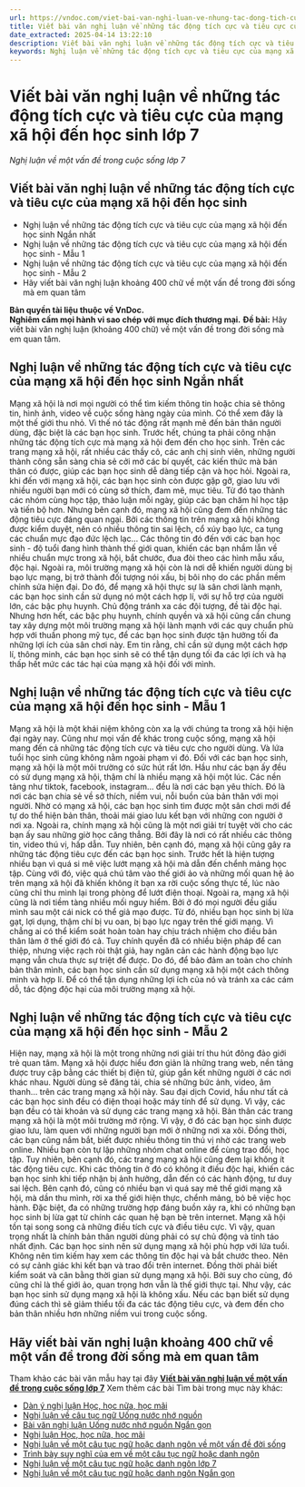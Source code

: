 ```yaml
---
url: https://vndoc.com/viet-bai-van-nghi-luan-ve-nhung-tac-dong-tich-cuc-va-tieu-cuc-cua-mang-xa-hoi-den-hoc-sinh-lop-7-288083
title: Viết bài văn nghị luận về những tác động tích cực và tiêu cực của mạng xã hội đến học sinh lớp 7 - Nghị luận về một vấn đề trong cuộc sống lớp 7 - VnDoc.com
date_extracted: 2025-04-14 13:22:10
description: Viết bài văn nghị luận về những tác động tích cực và tiêu cực của mạng xã hội đến học sinh lớp 7 được biên soạn nhằm giúp các em HS đạt kết quả tốt trong quá trình làm bài tập và học tập môn Ngữ văn lớp 7.
keywords: Nghị luận về những tác động tích cực và tiêu cực của mạng xã hội,Viết bài văn nghị luận về những tác động tích cực và tiêu cực của mạng xã hội đến học sinh,nghị luận về những tác động tích cực và tiêu cực của mạng xã hội đến học sinh,nghị luận về những tác động tích cực và tiêu cực của mạng xã hội đến học sinh lớp 7,nghị luận về một vấn đề trong đời sống lớp 7,Hãy viết bài văn nghị luận khoảng 400 chữ về một vấn đề trong đời sống mà em quan tâm,nghị luận về một vấn đề trong đời sống mà em quan tâm
---
```


# Viết bài văn nghị luận về những tác động tích cực và tiêu cực của mạng xã hội đến học sinh lớp 7
 _Nghị luận về một vấn đề trong cuộc sống lớp 7_
## **Viết bài văn nghị luận về những tác động tích cực và tiêu cực của mạng xã hội đến học sinh**
  * Nghị luận về những tác động tích cực và tiêu cực của mạng xã hội đến học sinh Ngắn nhất
  * Nghị luận về những tác động tích cực và tiêu cực của mạng xã hội đến học sinh - Mẫu 1
  * Nghị luận về những tác động tích cực và tiêu cực của mạng xã hội đến học sinh - Mẫu 2
  * Hãy viết bài văn nghị luận khoảng 400 chữ về một vấn đề trong đời sống mà em quan tâm

**Bản quyền tài liệu thuộc về VnDoc.  
Nghiêm cấm mọi hành vi sao chép với mục đích thương mại.**
**Đề bài:** Hãy viết bài văn nghị luận \(khoảng 400 chữ\) về một vấn đề trong đời sống mà em quan tâm.
## **Nghị luận về những tác động tích cực và tiêu cực của mạng xã hội đến học sinh Ngắn nhất**
Mạng xã hội là nơi mọi người có thể tìm kiếm thông tin hoặc chia sẻ thông tin, hình ảnh, video về cuộc sống hàng ngày của mình. Có thể xem đây là một thế giới thu nhỏ. Vì thế nó tác động rất mạnh mẽ đến bản thân người dùng, đặc biệt là các bạn học sinh.
Trước hết, chúng ta phải công nhận những tác động tích cực mà mạng xã hội đem đến cho học sinh. Trên các trang mạng xã hội, rất nhiều các thầy cô, các anh chị sinh viên, những người thành công sẵn sàng chia sẻ cởi mở các bí quyết, các kiến thức mà bản thân có được, giúp các bạn học sinh dễ dàng tiếp cận và học hỏi. Ngoài ra, khi đến với mạng xã hội, các bạn học sinh còn được gặp gỡ, giao lưu với nhiều người bạn mới có cùng sở thích, đam mê, mục tiêu. Từ đó tạo thành các nhóm cùng học tập, thảo luận mỗi ngày, giúp các bạn chăm hỉ học tập và tiến bộ hơn. Nhưng bên cạnh đó, mạng xã hội cũng đem đến những tác động tiêu cực đáng quan ngại. Bởi các thông tin trên mạng xã hội không được kiểm duyệt, nên có nhiều thông tin sai lệch, cổ xúy bạo lực, ca tụng các chuẩn mực đạo đức lệch lạc… Các thông tin đó đến với các bạn học sinh - độ tuổi đang hình thành thế giới quan, khiến các bạn nhầm lẫn về nhiều chuẩn mực trong xã hội, bắt chước, đua đòi theo các hình mẫu xấu, độc hại. Ngoài ra, môi trường mạng xã hội còn là nơi dễ khiến người dùng bị bạo lực mạng, bị trở thành đối tượng nói xấu, bị bôi nhọ do các phần mềm chỉnh sửa hiện đại. Do đó, để mạng xã hội thực sự là sân chơi lành mạnh, các bạn học sinh cần sử dụng nó một cách hợp lí, với sự hỗ trợ của người lớn, các bậc phụ huynh. Chủ động tránh xa các đội tượng, đề tài độc hại. Nhưng hơn hết, các bậc phụ huynh, chính quyền và xã hội cũng cần chung tay xây dựng một môi trường mạng xã hội lành mạnh với các quy chuẩn phù hợp với thuần phong mỹ tục, để các bạn học sinh được tận hưởng tối đa những lợi ích của sân chơi này.
Em tin rằng, chỉ cần sử dụng một cách hợp lí, thông minh, các bạn học sinh sẽ có thể tận dụng tối đa các lợi ích và hạ thấp hết mức các tác hại của mạng xã hội đối với mình.
## **Nghị luận về những tác động tích cực và tiêu cực của mạng xã hội đến học sinh - Mẫu 1**
Mạng xã hội là một khái niệm không còn xa lạ với chúng ta trong xã hội hiện đại ngày nay. Cũng như mọi vấn đề khác trong cuộc sống, mạng xã hội mang đến cả những tác động tích cực và tiêu cực cho người dùng. Và lứa tuổi học sinh cũng không nằm ngoài phạm vi đó.
Đối với các bạn học sinh, mạng xã hội là một môi trường có sức hút rất lớn. Hầu như các bạn ấy đều có sử dụng mạng xã hội, thậm chí là nhiều mạng xã hội một lúc. Các nền tảng như tiktok, facebook, instagram… đều là nơi các bạn yêu thích. Đó là nơi các bạn chia sẻ về sở thích, niềm vui, nỗi buồn của bản thân với mọi người. Nhờ có mạng xã hội, các bạn học sinh tìm được một sân chơi mới để tự do thể hiện bản thân, thoải mái giao lưu kết bạn với những con người ở nơi xa. Ngoài ra, chính mạng xã hội cũng là một nơi giải trí tuyệt vời cho các bạn ấy sau những giờ học căng thẳng. Bởi đây là nơi có rất nhiều các thông tin, video thú vị, hấp dẫn.
Tuy nhiên, bên cạnh đó, mạng xã hội cũng gây ra những tác động tiêu cực đến các bạn học sinh. Trước hết là hiện tượng nhiều bạn vì quá si mê việc lướt mạng xã hội mà dẫn đến chểnh mảng học tập. Cùng với đó, việc quá chú tâm vào thế giới ảo và những mối quan hệ ảo trên mạng xã hội đã khiến không ít bạn xa rời cuộc sống thực tế, lúc nào cũng chỉ thu mình lại trong phòng để lướt điện thoại. Ngoài ra, mạng xã hội cũng là nơi tiềm tàng nhiều mối nguy hiểm. Bởi ở đó mọi người đều giấu mình sau một cái nick có thể giả mạo được. Từ đó, nhiều bạn học sinh bị lừa gạt, lợi dụng, thậm chí bị vu oan, bị bạo lực ngay trên thế giới mạng. Vì chẳng ai có thể kiểm soát hoàn toàn hay chịu trách nhiệm cho điều bản thân làm ở thế giới đó cả. Tuy chính quyền đã có nhiều biện pháp để can thiệp, nhưng việc rạch ròi thật giả, hay ngăn cản các hành động bạo lực mạng vẫn chưa thực sự triệt để được.
Do đó, để bảo đảm an toàn cho chính bản thân mình, các bạn học sinh cần sử dụng mạng xã hội một cách thông minh và hợp lí. Để có thể tận dụng những lợi ích của nó và tránh xa các cám dỗ, tác động độc hại của môi trường mạng xã hội.
## **Nghị luận về những tác động tích cực và tiêu cực của mạng xã hội đến học sinh - Mẫu 2**
Hiện nay, mạng xã hội là một trong những nơi giải trí thu hút đông đảo giới trẻ quan tâm.
Mạng xã hội được hiểu đơn giản là những trang web, nền tảng được truy cập bằng các thiết bị điện tử, giúp gắn kết những người ở các nơi khác nhau. Người dùng sẽ đăng tải, chia sẻ những bức ảnh, video, âm thanh… trên các trang mạng xã hội này. Sau đại dịch Covid, hầu như tất cả các bạn học sinh đều có điện thoại hoặc máy tính để sử dụng. Vì vậy, các bạn đều có tài khoản và sử dụng các trang mạng xã hội.
Bản thân các trang mạng xã hội là một môi trường mở rộng. Vì vậy, ở đó các bạn học sinh được giao lưu, làm quen với những người bạn mới ở những nơi xa xôi. Đồng thời, các bạn cũng nắm bắt, biết được nhiều thông tin thú vị nhờ các trang web online. Nhiều bạn còn tự lập những nhóm chat online để cùng trao đổi, học tập.
Tuy nhiên, bên cạnh đó, các trang mạng xã hội cũng đem lại không ít tác động tiêu cực. Khi các thông tin ở đó có không ít điều độc hại, khiến các bạn học sinh khi tiếp nhận bị ảnh hưởng, dẫn đến có các hành động, tư duy sai lệch. Bên cạnh đó, cũng có nhiều bạn vì quá say mê thế giới mạng xã hội, mà dần thu mình, rời xa thế giới hiện thực, chểnh mảng, bỏ bê việc học hành. Đặc biệt, đa có những trường hợp đáng buồn xảy ra, khi có những bạn học sinh bị lừa gạt từ chính các quan hệ bạn bè trên internet.
Mạng xã hội tồn tại song song cả những điều tích cực và điều tiêu cực. Vì vậy, quan trọng nhất là chính bản thân người dùng phải có sự chủ động và tỉnh táo nhất định. Các bạn học sinh nên sử dụng mạng xã hội phù hợp với lứa tuổi. Không nên tìm kiếm hay xem các thông tin độc hại và bắt chước theo. Nên có sự cảnh giác khi kết bạn và trao đổi trên internet. Đồng thời phải biết kiểm soát và cân bằng thời gian sử dụng mạng xã hội. Bởi suy cho cùng, đó cũng chỉ là thế giới ảo, quan trọng hơn vẫn là thế giới thực tại.
Như vậy, các bạn học sinh sử dụng mạng xã hội là không xấu. Nếu các bạn biết sử dụng đúng cách thì sẽ giảm thiểu tối đa các tác động tiêu cực, và đem đến cho bản thân nhiều hơn những niềm vui trong cuộc sống.
## **Hãy viết bài văn nghị luận khoảng 400 chữ về một vấn đề trong đời sống mà em quan tâm**
Tham khảo các bài văn mẫu hay tại đây **[Viết bài văn nghị luận về một vấn đề trong cuộc sống lớp 7](<https://vndoc.com/viet-bai-van-nghi-luan-ve-mot-van-de-trong-cuoc-song-lop-7-288076>)**
Xem thêm các bài Tìm bài trong mục này khác:
  * [Dàn ý nghị luận Học, học nữa, học mãi](</lap-dan-y-em-hay-giai-thich-noi-dung-loi-khuyen-cua-le-nin-hoc-hoc-nua-hoc-mai-5480>)
  * [Nghị luận về câu tục ngữ Uống nước nhớ nguồn](</van-mau-lop-7-chung-minh-cau-tuc-ngu-uong-nuoc-nho-nguon-120866>)
  * [Bài văn nghị luận Uống nước nhớ nguồn Ngắn gọn](</giai-thich-cau-tuc-ngu-uong-nuoc-nho-nguon-134865>)
  * [Nghị luận Học, học nữa, học mãi](</giai-thich-cau-noi-hoc-hoc-nua-hoc-mai-cua-le-nin-134908>)
  * [Nghị luận về một câu tục ngữ hoặc danh ngôn về một vấn đề đời sống](</trinh-bay-suy-nghi-cua-em-ve-mot-cau-tuc-ngu-hoac-danh-ngon-ve-mot-van-de-doi-song-289059>)
  * [Trình bày suy nghĩ của em về một câu tục ngữ hoặc danh ngôn](</viet-bai-van-nghi-luan-khoang-400-chu-trinh-bay-suy-nghi-cua-em-ve-mot-cau-tuc-ngu-hoac-danh-ngon-ve-mot-van-de-doi-song-289057>)
  * [Nghị luận về một câu tục ngữ hoặc danh ngôn lớp 7](</nghi-luan-ve-mot-cau-tuc-ngu-hoac-danh-ngon-ve-mot-van-de-doi-song-289060>)
  * [Nghị luận về một câu tục ngữ hoặc danh ngôn Ngắn gọn](</trinh-bay-suy-nghi-cua-em-ve-mot-cau-tuc-ngu-hoac-danh-ngon-ngan-gon-289058>)

